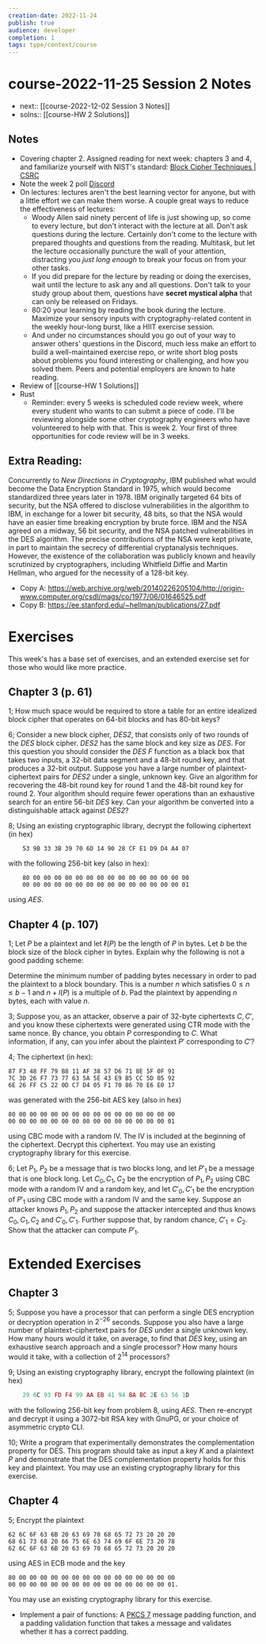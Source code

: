 ```yaml
---
creation-date: 2022-11-24
publish: true
audience: developer
completion: 1
tags: type/context/course
---
```

# course-2022-11-25 Session 2 Notes
- next:: [[course-2022-12-02 Session 3 Notes]]
- solns:: [[course-HW 2 Solutions]]

## Notes
- Covering chapter 2. Assigned reading for next week: chapters 3 and 4, and familiarize yourself with NIST's standard: [Block Cipher Techniques | CSRC](https://csrc.nist.gov/Projects/block-cipher-techniques/BCM/current-modes)
- Note the week 2 poll [Discord](https://discord.com/channels/1031896857074475059/1045759265689849917)
- On lectures: lectures aren't the best learning vector for anyone, but with a little effort we can make them worse. A couple great ways to reduce the effectiveness of lectures:
    - Woody Allen said ninety percent of life is just showing up, so come to every lecture, but don't interact with the lecture at all. Don't ask questions during the lecture. Certainly don't come to the lecture with prepared thoughts and questions from the reading. Multitask, but let the lecture occasionally puncture the wall of your attention, distracting you *just long enough* to break your focus on from your other tasks.
    - If you did prepare for the lecture by reading or doing the exercises, wait until the lecture to ask any and all questions. Don't talk to your study group about them, questions have **secret mystical alpha** that can only be released on Fridays.
    - 80:20 your learning by reading the book during the lecture. Maximize your sensory inputs with cryptography-related content in the weekly hour-long burst, like a HIIT exercise session.
    - And under no circumstances should you go out of your way to answer others' questions in the Discord, much less make an effort to build a well-maintained exercise repo, or write short blog posts about problems you found interesting or challenging, and how you solved them. Peers and potential employers are known to hate reading.
- Review of [[course-HW 1 Solutions]]
- Rust
    - Reminder: every 5 weeks is scheduled code review week, where every student who wants to can submit a piece of code. I'll be reviewing alongside some other cryptography engineers who have volunteered to help with that. This is week 2. Your first of three opportunities for code review will be in 3 weeks.

## Extra Reading:
Concurrently to *New Directions in Cryptography*, IBM published what would become the Data Encryption Standard in 1975, which would become standardized three years later in 1978. IBM originally targeted 64 bits of security, but the NSA offered to disclose vulnerabilities in the algorithm to IBM, in exchange for a lower bit security, 48 bits, so that the NSA would have an easier time breaking encryption by brute force. IBM and the NSA agreed on a midway, 56 bit security, and the NSA patched vulnerabilities in the DES algorithm. The precise contributions of the NSA were kept private, in part to maintain the secrecy of differential cryptanalysis techniques. However, the existence of the collaboration was publicly known and heavily scrutinized by cryptographers, including Whitfield Diffie and Martin Hellman, who argued for the necessity of a 128-bit key.
- Copy A: https://web.archive.org/web/20140226205104/http://origin-www.computer.org/csdl/mags/co/1977/06/01646525.pdf
- Copy B: https://ee.stanford.edu/~hellman/publications/27.pdf

# Exercises
This week's has a base set of exercises, and an extended exercise set for those who would like more practice.

## Chapter 3 (p. 61)
1; How much space would be required to store a table for an entire idealized block cipher that operates on 64-bit blocks and has 80-bit keys?

6; Consider a new block cipher, *DES2*, that consists only of two rounds of the *DES* block cipher. *DES2* has the same block and key size as *DES*. For this question you should consider the *DES* $F$ function as a black box that takes two inputs, a 32-bit data segment and a 48-bit round key, and that produces a 32-bit output. Suppose you have a large number of plaintext-ciphertext pairs for *DES2* under a single, unknown key. Give an algorithm for recovering the 48-bit round key for round 1 and the 48-bit round key for round 2. Your algorithm should require fewer operations than an exhaustive search for an entire 56-bit *DES* key. Can your algorithm be converted into a distinguishable attack against *DES2*?

8; Using an existing cryptographic library, decrypt the following ciphertext (in hex)
```hex
	53 9B 33 3B 39 70 6D 14 90 28 CF E1 D9 D4 A4 07
```
with the following 256-bit key (also in hex):
```hex
	80 00 00 00 00 00 00 00 00 00 00 00 00 00 00 00
	00 00 00 00 00 00 00 00 00 00 00 00 00 00 00 01
```
using *AES*.

## Chapter 4 (p. 107)
1; Let $P$ be a plaintext and let $\ell(P)$ be the length of $P$ in bytes. Let $b$ be the block size of the block cipher in bytes. Explain why the following is not a good padding scheme:

Determine the minimum number of padding bytes necessary in order to pad the plaintext to a block boundary. This is a number $n$ which satisfies $0 ≤ n ≤ b − 1$ and $n + l(P)$ is a multiple of $b$. Pad the plaintext by appending $n$ bytes, each with value $n$.

3; Suppose you, as an attacker, observe a pair of  32-byte ciphertexts $C, C'$, and you know these ciphertexts were generated using CTR mode with the same nonce. By chance, you obtain $P$ corresponding to $C$. What information, if any, can you infer about the plaintext $P'$ corresponding to $C'$?

4; The ciphertext (in hex):
```hex
87 F3 48 FF 79 B8 11 AF 38 57 D6 71 8E 5F 0F 91
7C 3D 26 F7 73 77 63 5A 5E 43 E9 B5 CC 5D 05 92
6E 26 FF C5 22 0D C7 D4 05 F1 70 86 70 E6 E0 17
```
was generated with the 256-bit AES key (also in hex)
```hex
80 00 00 00 00 00 00 00 00 00 00 00 00 00 00 00
00 00 00 00 00 00 00 00 00 00 00 00 00 00 00 01
```
using CBC mode with a random IV. The IV is included at the beginning of the ciphertext. Decrypt this ciphertext. You may use an existing cryptography library for this exercise.

6; Let $P_1$, $P_2$ be a message that is two blocks long, and let $P'_1$ be a message that is one block long. Let $C_0, C_1, C_2$ be the encryption of $P_1, P_2$ using CBC mode with a random IV and a random key, and let $C'_0, C'_1$ be the encryption of $P'_1$ using CBC mode with a random IV and the same key. Suppose an attacker knows $P_1, P_2$ and suppose the attacker intercepted and thus knows $C_0, C_1, C_2$ and $C'_0, C'_1$. Further suppose that, by random chance, $C'_1 = C_2$. Show that the attacker can compute $P'_1$.


# Extended Exercises
## Chapter 3
5; Suppose you have a processor that can perform a single DES encryption or decryption operation in $2^{-26}$ seconds. Suppose you also have a large number of plaintext-ciphertext pairs for $DES$ under a single unknown key. How many hours would it take, on average, to find that $DES$ key, using an exhaustive search approach and a single processor? How many hours would it take, with a collection of $2^{14}$ processors?

9; Using an existing cryptography library, encrypt the following plaintext (in hex)
```ex
	29 6C 93 FD F4 99 AA EB 41 94 BA BC 2E 63 56 1D
```
with the following 256-bit key from problem 8, using *AES*. Then re-encrypt and decrypt it using a 3072-bit RSA key with GnuPG, or your choice of asymmetric crypto CLI.

10; Write a program that experimentally demonstrates the complementation property for DES. This program should take as input a key $K$ and a plaintext $P$ and demonstrate that the DES complementation property holds for this key and plaintext. You may use an existing cryptography library for this exercise.

## Chapter 4
5; Encrypt the plaintext
```hex
62 6C 6F 63 6B 20 63 69 70 68 65 72 73 20 20 20
68 61 73 68 20 66 75 6E 63 74 69 6F 6E 73 20 78
62 6C 6F 63 6B 20 63 69 70 68 65 72 73 20 20 20
```
using AES in ECB mode and the key
```hex
80 00 00 00 00 00 00 00 00 00 00 00 00 00 00 00
00 00 00 00 00 00 00 00 00 00 00 00 00 00 00 01.
```
You may use an existing cryptography library for this exercise.

- Implement a pair of functions: A [PKCS 7](https://en.wikipedia.org/wiki/PKCS_7) message padding function, and a padding validation function that takes a message and validates whether it has a correct padding.